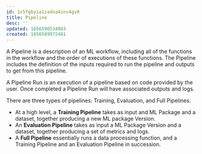 ```yaml
---
id: 1x5fgbyia1zadna4inv4gv0
title: Pipeline
desc: ''
updated: 1656590534983
created: 1656589972481
---
```


A Pipeline is a description of an ML workflow, including all of the functions in the workflow and the order of executions of these functions. The Pipeline includes the definition of the inputs required to run the pipeline and outputs to get from this pipeline.

A Pipeline Run is an execution of a pipeline based on code provided by the user. Once completed a Pipeline Run will have associated outputs and logs.

There are three types of pipelines: Training, Evaluation, and Full Pipelines.

- At a high level, a **Training Pipeline** takes as input and ML Package and a dataset, together producing a new ML package Version.
- An **Evaluation Pipeline** takes as input a ML Package Version and a dataset, together producing a set of metrics and logs.
- A **Full Pipeline** essentially runs a data processing function, and a Training Pipeline and an Evaluation Pipeline in succession.
